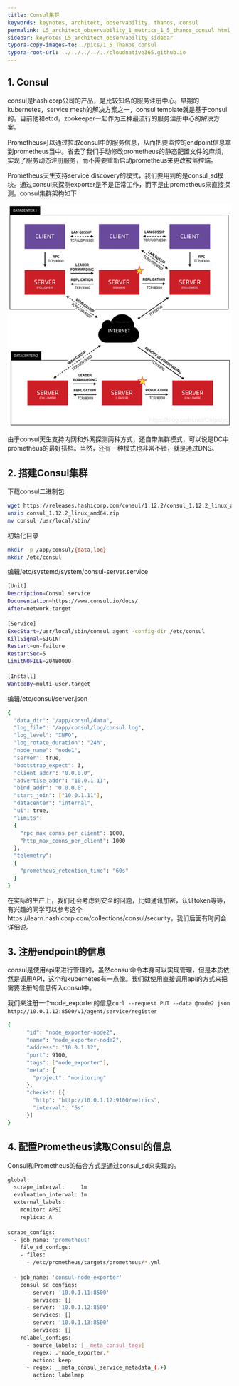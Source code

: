 ```yaml
---
title: Consul集群
keywords: keynotes, architect, observability, thanos, consul
permalink: L5_architect_observability_1_metrics_1_5_thanos_consul.html
sidebar: keynotes_L5_architect_observability_sidebar
typora-copy-images-to: ./pics/1_5_Thanos_consul
typora-root-url: ../../../../../cloudnative365.github.io
---
```


## 1. Consul

consul是hashicorp公司的产品，是比较知名的服务注册中心。早期的kubernetes，service mesh的解决方案之一，consul template就是基于consul的。目前他和etcd，zookeeper一起作为三种最流行的服务注册中心的解决方案。

Prometheus可以通过拉取consul中的服务信息，从而把要监控的endpoint信息拿到prometheus当中。省去了我们手动修改prometheus的静态配置文件的麻烦，实现了服务动态注册服务，而不需要重新启动prometheus来更改被监控端。

Prometheus天生支持service discovery的模式，我们要用到的是consul_sd模块。通过consul来探测exporter是不是正常工作，而不是由prometheus来直接探测。consul集群架构如下

![consul_ha](/pages/keynotes/L5_architect_observability/1_Metrics/pics/1_5_Thanos_consul/consul_ha.png)

由于consul天生支持内网和外网探测两种方式，还自带集群模式，可以说是DC中prometheus的最好搭档。当然，还有一种模式也非常不错，就是通过DNS。

## 2. 搭建Consul集群

下载consul二进制包

``` bash
wget https://releases.hashicorp.com/consul/1.12.2/consul_1.12.2_linux_amd64.zip
unzip consul_1.12.2_linux_amd64.zip
mv consul /usr/local/sbin/
```

初始化目录

``` bash
mkdir -p /app/consul/{data,log}
mkdir /etc/consul
```

编辑/etc/systemd/system/consul-server.service

``` bash
[Unit]
Description=Consul service
Documentation=https://www.consul.io/docs/
After=network.target
    
[Service]
ExecStart=/usr/local/sbin/consul agent -config-dir /etc/consul
KillSignal=SIGINT
Restart=on-failure
RestartSec=5
LimitNOFILE=20480000
    
[Install]
WantedBy=multi-user.target
```

编辑/etc/consul/server.json

``` bash
{
  "data_dir": "/app/consul/data",
  "log_file": "/app/consul/log/consul.log",
  "log_level": "INFO",
  "log_rotate_duration": "24h",
  "node_name": "node1",
  "server": true,
  "bootstrap_expect": 3,
  "client_addr": "0.0.0.0",
  "advertise_addr": "10.0.1.11",
  "bind_addr": "0.0.0.0",
  "start_join": ["10.0.1.11"],
  "datacenter": "internal",
  "ui": true,
  "limits":
  {
    "rpc_max_conns_per_client": 1000,
    "http_max_conns_per_client": 1000
  },
  "telemetry":
  {
    "prometheus_retention_time": "60s"
  }
}
```

在实际的生产上，我们还会考虑到安全的问题，比如通讯加密，认证token等等，有兴趣的同学可以参考这个https://learn.hashicorp.com/collections/consul/security，我们后面有时间会详细说。

## 3. 注册endpoint的信息

consul是使用api来进行管理的，虽然consul命令本身可以实现管理，但是本质依然是调用API，这个和kubernetes有一点像。我们就使用直接调用api的方式来把需要注册的信息传入consul中。

我们来注册一个node_exporter的信息`curl --request PUT --data @node2.json http://10.0.1.12:8500/v1/agent/service/register`

``` bash
{
      "id": "node_exporter-node2",
      "name": "node_exporter-node2",
      "address": "10.0.1.12",
      "port": 9100,
      "tags": ["node_exporter"],
      "meta": {
      	"project": "monitoring"
      },
      "checks": [{
        "http": "http://10.0.1.12:9100/metrics",
        "interval": "5s"
      }]
}
```



## 4. 配置Prometheus读取Consul的信息

Consul和Prometheus的结合方式是通过consul_sd来实现的。

``` bash
global:
  scrape_interval:     1m
  evaluation_interval: 1m
  external_labels:
    monitor: APSI
    replica: A
    
scrape_configs:
  - job_name: 'prometheus'
    file_sd_configs:
    - files:
      - /etc/prometheus/targets/prometheus/*.yml
      
  - job_name: 'consul-node-exporter'
    consul_sd_configs:
      - server: '10.0.1.11:8500'
        services: []
      - server: '10.0.1.12:8500'
        services: []
      - server: '10.0.1.13:8500'
        services: []
    relabel_configs:
      - source_labels: [__meta_consul_tags]
        regex: .*node_exporter.*
        action: keep
      - regex: __meta_consul_service_metadata_(.+)
        action: labelmap
```
